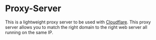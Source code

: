 # Proxy-Server

This is a lightweight proxy server to be used with [Cloudflare](https://cloudflare.com "Cloudflare"). This proxy server allows you to match the right domain to the right web server all running on the same IP.

